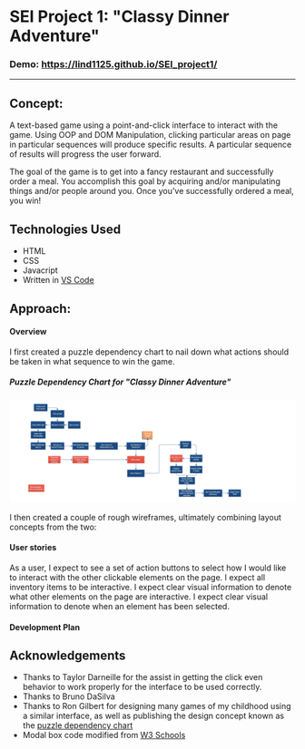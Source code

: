 # SEI Project 1: "Classy Dinner Adventure"

### Demo: https://lind1125.github.io/SEI_project1/

---

## Concept:

A text-based game using a point-and-click interface to interact with the game. Using OOP and DOM Manipulation, clicking particular areas on page in particular sequences will produce specific results. A particular sequence of results will progress the user forward.

The goal of the game is to get into a fancy restaurant and successfully order a meal. You accomplish this goal by acquiring and/or manipulating things and/or people around you. Once you've successfully ordered a meal, you win!

## Technologies Used
* HTML
* CSS
* Javacript
* Written in [VS Code](https://code.visualstudio.com/) 

## Approach:

#### Overview
I first created a puzzle dependency chart to nail down what actions should be taken in what sequence to win the game.

##### Puzzle Dependency Chart for "Classy Dinner Adventure"
<img src="./process_materials/puzzle_dependency_chart.jpg">

I then created a couple of rough wireframes, ultimately combining layout concepts from the two:


#### User stories

As a user, I expect to see a set of action buttons to select how I would like to interact with the other clickable elements on the page. I expect all inventory items to be interactive. I expect clear visual information to denote what other elements on the page are interactive. I expect clear visual information to denote when an element has been selected.

#### Development Plan

## Acknowledgements
* Thanks to Taylor Darneille for the assist in getting the click even behavior to work properly for the interface to be used correctly.
* Thanks to Bruno DaSilva
* Thanks to Ron Gilbert for designing many games of my childhood using a similar interface, as well as publishing the design concept known as the [puzzle dependency chart](https://grumpygamer.com/puzzle_dependency_charts)
* Modal box code modified from [W3 Schools](https://www.w3schools.com/howto/howto_css_modals.asp)

